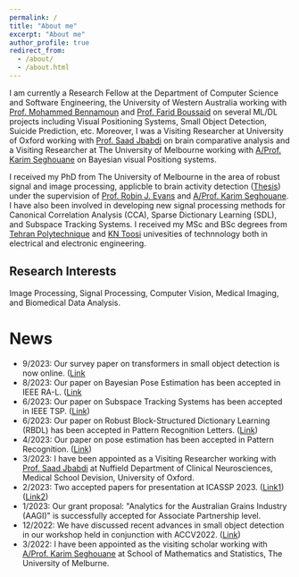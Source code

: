```yaml
---
permalink: /
title: "About me"
excerpt: "About me"
author_profile: true
redirect_from: 
  - /about/
  - /about.html
---
```


I am  currently a Research Fellow at the Department of Computer Science and Software Engineering, the University of Western Australia working with [Prof. Mohammed Bennamoun](https://research-repository.uwa.edu.au/en/persons/mohammed-bennamoun) and  [Prof. Farid Boussaid](https://research-repository.uwa.edu.au/en/persons/farid-boussaid) on several ML/DL projects including Visual Positioning Systems, Small Object Detection, Suicide Prediction, etc. Moreover, I was a Visiting Researcher at University of Oxford working with [Prof. Saad Jbabdi](https://www.ndcn.ox.ac.uk/team/saad-jbabdi) on brain comparative analysis and a Visiting Researcher at The University of Melbourne working with [A/Prof. Karim Seghouane](https://findanexpert.unimelb.edu.au/profile/470194-karim-seghouane) on Bayesian visual Positiong systems. 

I received my PhD from The University of Melbourne in the area of robust signal and image processing, applicble to brain activity detection ([Thesis](https://minerva-access.unimelb.edu.au/items/b416654e-6339-5299-93fb-98aebcb3f30f)) under the supervision of [Prof. Robin J. Evans](https://findanexpert.unimelb.edu.au/profile/14757-robin-evans) and [A/Prof. Karim Seghouane](https://findanexpert.unimelb.edu.au/profile/470194-karim-seghouane). I have also been involved in developing new signal processing methods for Canonical Correlation Analysis (CCA), Sparse Dictionary Learning (SDL), and Subspace Tracking Systems. 
I received my MSc and BSc degrees from [Tehran Polytechnique](https://aut.ac.ir/en) and [KN Toosi](https://aut.ac.ir/en) univesities of technnology both in electrical and electronic engineering.

Research Interests
-----
Image Processing, Signal Processing, Computer Vision, Medical Imaging, and Biomedical Data Analysis.

News
======
* 9/2023: Our survey paper on transformers in small object detection is now online. ([Link](https://arxiv.org/abs/2309.04902)
* 8/2023: Our paper on Bayesian Pose Estimation has been accepted in IEEE RA-L. ([Link](https://arekavandi.github.io/publications/2015-10-01-paper-title-number-15/)
* 6/2023: Our paper on Subspace Tracking Systems has been accepted in IEEE TSP. ([Link](https://arekavandi.github.io/publications/2015-10-01-paper-title-number-14/))
* 6/2023: Our paper on Robust Block-Structured Dictionary Learning (RBDL) has been accepted in Pattern Recognition Letters. ([Link](https://arekavandi.github.io/publications/2015-10-01-paper-title-number-13/))
* 4/2023: Our paper on pose estimation has been accepted in Pattern Recognition. ([Link](https://arekavandi.github.io/publications/2015-10-01-paper-title-number-12/))
* 3/2023: I have been appointed as a Visiting Researcher working with [Prof. Saad Jbabdi](https://www.ndcn.ox.ac.uk/team/saad-jbabdi) at Nuffield Department of Clinical Neurosciences, Medical School Devision, University of Oxford.
* 2/2023: Two accepted papers for presentation at ICASSP 2023. ([Link1](https://arekavandi.github.io/publications/2015-10-01-paper-title-number-11/)) ([Link2](https://arekavandi.github.io/publications/2015-10-01-paper-title-number-10/))
* 1/2023: Our grant proposal: "Analytics for the Australian Grains Industry (AAGI)" is successfully accepted for Associate Partnership level.  
* 12/2022: We have discussed recent advances in small object detection in our workshop held in conjunction with ACCV2022. ([Link](https://sites.google.com/view/dlsod2022/home))
* 3/2022: I have been appointed as the visiting scholar working with [A/Prof. Karim Seghouane](https://findanexpert.unimelb.edu.au/profile/470194-karim-seghouane) at School of Mathematics and Statistics, The University of Melburne.
